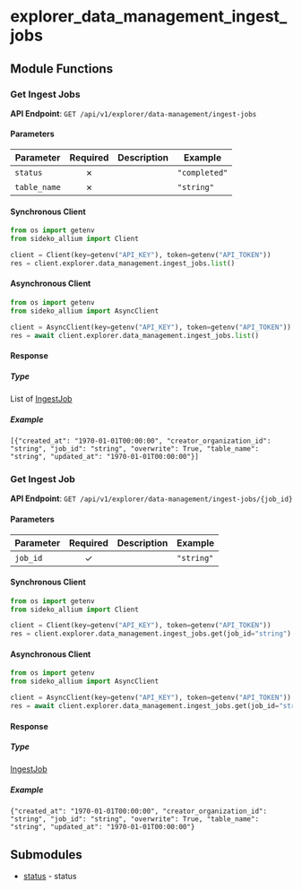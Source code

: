 # explorer_data_management_ingest_jobs

## Module Functions
### Get Ingest Jobs <a name="list"></a>



**API Endpoint**: `GET /api/v1/explorer/data-management/ingest-jobs`

#### Parameters

| Parameter | Required | Description | Example |
|-----------|:--------:|-------------|--------|
| `status` | ✗ |  | `"completed"` |
| `table_name` | ✗ |  | `"string"` |

#### Synchronous Client

```python
from os import getenv
from sideko_allium import Client

client = Client(key=getenv("API_KEY"), token=getenv("API_TOKEN"))
res = client.explorer.data_management.ingest_jobs.list()

```

#### Asynchronous Client

```python
from os import getenv
from sideko_allium import AsyncClient

client = AsyncClient(key=getenv("API_KEY"), token=getenv("API_TOKEN"))
res = await client.explorer.data_management.ingest_jobs.list()

```

#### Response

##### Type
List of [IngestJob](/sideko_allium/types/models/ingest_job.py)

##### Example
`[{"created_at": "1970-01-01T00:00:00", "creator_organization_id": "string", "job_id": "string", "overwrite": True, "table_name": "string", "updated_at": "1970-01-01T00:00:00"}]`

### Get Ingest Job <a name="get"></a>



**API Endpoint**: `GET /api/v1/explorer/data-management/ingest-jobs/{job_id}`

#### Parameters

| Parameter | Required | Description | Example |
|-----------|:--------:|-------------|--------|
| `job_id` | ✓ |  | `"string"` |

#### Synchronous Client

```python
from os import getenv
from sideko_allium import Client

client = Client(key=getenv("API_KEY"), token=getenv("API_TOKEN"))
res = client.explorer.data_management.ingest_jobs.get(job_id="string")

```

#### Asynchronous Client

```python
from os import getenv
from sideko_allium import AsyncClient

client = AsyncClient(key=getenv("API_KEY"), token=getenv("API_TOKEN"))
res = await client.explorer.data_management.ingest_jobs.get(job_id="string")

```

#### Response

##### Type
[IngestJob](/sideko_allium/types/models/ingest_job.py)

##### Example
`{"created_at": "1970-01-01T00:00:00", "creator_organization_id": "string", "job_id": "string", "overwrite": True, "table_name": "string", "updated_at": "1970-01-01T00:00:00"}`
<!-- CUSTOM DOCS START -->

<!-- CUSTOM DOCS END -->

## Submodules
- [status](status/README.md) - status

